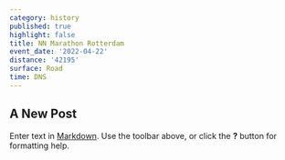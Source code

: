 ```yaml
---
category: history
published: true
highlight: false
title: NN Marathon Rotterdam
event_date: '2022-04-22'
distance: '42195'
surface: Road
time: DNS
---
```

## A New Post

Enter text in [Markdown](http://daringfireball.net/projects/markdown/). Use the toolbar above, or click the **?** button for formatting help.
